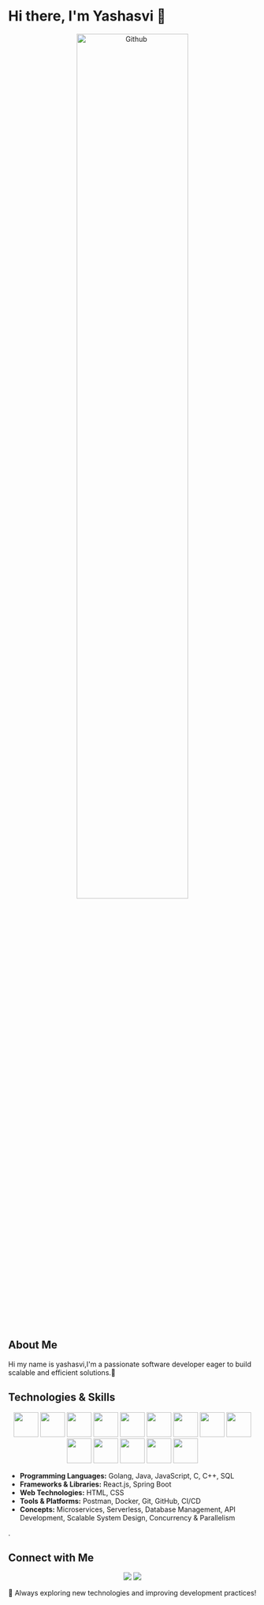# Hi there, I'm Yashasvi 👋

<p align="center">
    <img width="67%" alt="Github" src="https://raw.githubusercontent.com/onimur/.github/master/.resources/git-header.svg">
</p>

## About Me

Hi my name is yashasvi,I'm a passionate software developer eager to build scalable and efficient solutions.🚀

## Technologies & Skills

<p align="center">
    <img src="https://cdn.jsdelivr.net/gh/devicons/devicon/icons/go/go-original.svg" width="50px"/>
    <img src="https://cdn.jsdelivr.net/gh/devicons/devicon/icons/java/java-original.svg" width="50px"/>
    <img src="https://cdn.jsdelivr.net/gh/devicons/devicon/icons/javascript/javascript-original.svg" width="50px"/>
    <img src="https://cdn.jsdelivr.net/gh/devicons/devicon/icons/c/c-original.svg" width="50px"/>
    <img src="https://cdn.jsdelivr.net/gh/devicons/devicon/icons/cplusplus/cplusplus-original.svg" width="50px"/>
    <img src="https://cdn.jsdelivr.net/gh/devicons/devicon/icons/mysql/mysql-original.svg" width="50px"/>
    <img src="https://cdn.jsdelivr.net/gh/devicons/devicon/icons/react/react-original.svg" width="50px"/>
    <img src="https://cdn.jsdelivr.net/gh/devicons/devicon/icons/spring/spring-original.svg" width="50px"/>
    <img src="https://cdn.jsdelivr.net/gh/devicons/devicon/icons/html5/html5-original.svg" width="50px"/>
    <img src="https://cdn.jsdelivr.net/gh/devicons/devicon/icons/css3/css3-original.svg" width="50px"/>
    <img src="https://cdn.jsdelivr.net/gh/devicons/devicon/icons/postman/postman-original.svg" width="50px"/>
    <img src="https://cdn.jsdelivr.net/gh/devicons/devicon/icons/docker/docker-original.svg" width="50px"/>
    <img src="https://cdn.jsdelivr.net/gh/devicons/devicon/icons/git/git-original.svg" width="50px"/>
    <img src="https://cdn.jsdelivr.net/gh/devicons/devicon/icons/github/github-original.svg" width="50px"/>
</p>

- **Programming Languages:** Golang, Java, JavaScript, C, C++, SQL
- **Frameworks & Libraries:** React.js, Spring Boot
- **Web Technologies:** HTML, CSS
- **Tools & Platforms:** Postman, Docker, Git, GitHub, CI/CD
- **Concepts:** Microservices, Serverless, Database Management, API Development, Scalable System Design, Concurrency & Parallelism

.

## Connect with Me

<p align="center">
    <a href="#"><img src="https://img.shields.io/badge/LinkedIn-blue?style=for-the-badge&logo=linkedin&logoColor=white"/></a>
    <a href="https://github.com/Yashasvi"><img src="https://img.shields.io/badge/GitHub-black?style=for-the-badge&logo=github&logoColor=white"/></a>
</p>

🚀 Always exploring new technologies and improving development practices!
